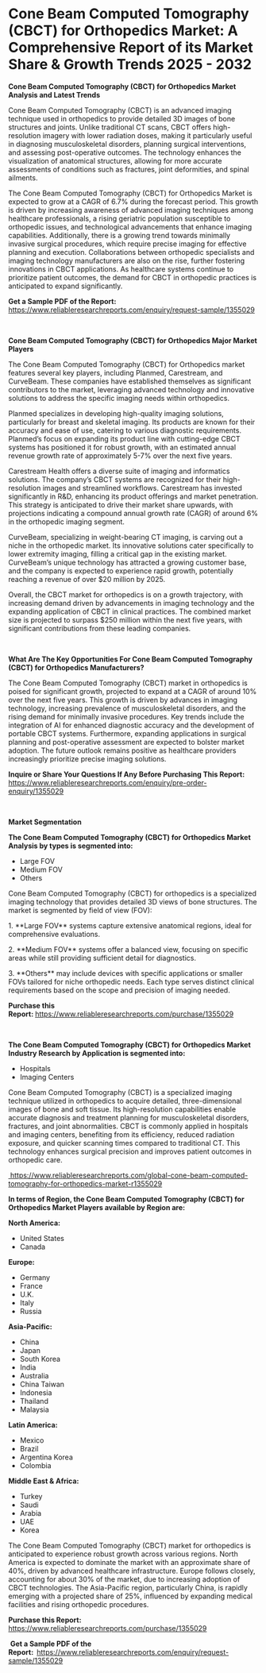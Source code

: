 <p><h1>Cone Beam Computed Tomography (CBCT) for Orthopedics Market: A Comprehensive Report of its Market Share & Growth Trends 2025 - 2032</h1></p><p><strong>Cone Beam Computed Tomography (CBCT) for Orthopedics Market Analysis and Latest Trends</strong></p>
<p><p>Cone Beam Computed Tomography (CBCT) is an advanced imaging technique used in orthopedics to provide detailed 3D images of bone structures and joints. Unlike traditional CT scans, CBCT offers high-resolution imagery with lower radiation doses, making it particularly useful in diagnosing musculoskeletal disorders, planning surgical interventions, and assessing post-operative outcomes. The technology enhances the visualization of anatomical structures, allowing for more accurate assessments of conditions such as fractures, joint deformities, and spinal ailments.</p><p>The Cone Beam Computed Tomography (CBCT) for Orthopedics Market is expected to grow at a CAGR of 6.7% during the forecast period. This growth is driven by increasing awareness of advanced imaging techniques among healthcare professionals, a rising geriatric population susceptible to orthopedic issues, and technological advancements that enhance imaging capabilities. Additionally, there is a growing trend towards minimally invasive surgical procedures, which require precise imaging for effective planning and execution. Collaborations between orthopedic specialists and imaging technology manufacturers are also on the rise, further fostering innovations in CBCT applications. As healthcare systems continue to prioritize patient outcomes, the demand for CBCT in orthopedic practices is anticipated to expand significantly.</p></p>
<p><strong>Get a Sample PDF of the Report:&nbsp;</strong> <a href="https://www.reliableresearchreports.com/enquiry/request-sample/1355029?utm_campaign=2655&utm_medium=2&utm_source=Github&utm_content=ia&utm_term=14042025&utm_id=cone-beam-computed-tomography-cbct-for-orthopedics">https://www.reliableresearchreports.com/enquiry/request-sample/1355029</a></p>
<p>&nbsp;</p>
<p><strong>Cone Beam Computed Tomography (CBCT) for Orthopedics Major Market Players</strong></p>
<p><p>The Cone Beam Computed Tomography (CBCT) for Orthopedics market features several key players, including Planmed, Carestream, and CurveBeam. These companies have established themselves as significant contributors to the market, leveraging advanced technology and innovative solutions to address the specific imaging needs within orthopedics.</p><p>Planmed specializes in developing high-quality imaging solutions, particularly for breast and skeletal imaging. Its products are known for their accuracy and ease of use, catering to various diagnostic requirements. Planmed’s focus on expanding its product line with cutting-edge CBCT systems has positioned it for robust growth, with an estimated annual revenue growth rate of approximately 5-7% over the next five years.</p><p>Carestream Health offers a diverse suite of imaging and informatics solutions. The company’s CBCT systems are recognized for their high-resolution images and streamlined workflows. Carestream has invested significantly in R&D, enhancing its product offerings and market penetration. This strategy is anticipated to drive their market share upwards, with projections indicating a compound annual growth rate (CAGR) of around 6% in the orthopedic imaging segment.</p><p>CurveBeam, specializing in weight-bearing CT imaging, is carving out a niche in the orthopedic market. Its innovative solutions cater specifically to lower extremity imaging, filling a critical gap in the existing market. CurveBeam’s unique technology has attracted a growing customer base, and the company is expected to experience rapid growth, potentially reaching a revenue of over $20 million by 2025.</p><p>Overall, the CBCT market for orthopedics is on a growth trajectory, with increasing demand driven by advancements in imaging technology and the expanding application of CBCT in clinical practices. The combined market size is projected to surpass $250 million within the next five years, with significant contributions from these leading companies.</p></p>
<p>&nbsp;</p>
<p><strong>What Are The Key Opportunities For Cone Beam Computed Tomography (CBCT) for Orthopedics Manufacturers?</strong></p>
<p><p>The Cone Beam Computed Tomography (CBCT) market in orthopedics is poised for significant growth, projected to expand at a CAGR of around 10% over the next five years. This growth is driven by advances in imaging technology, increasing prevalence of musculoskeletal disorders, and the rising demand for minimally invasive procedures. Key trends include the integration of AI for enhanced diagnostic accuracy and the development of portable CBCT systems. Furthermore, expanding applications in surgical planning and post-operative assessment are expected to bolster market adoption. The future outlook remains positive as healthcare providers increasingly prioritize precise imaging solutions.</p></p>
<p><strong>Inquire or Share Your Questions If Any Before Purchasing This Report:</strong> <a href="https://www.reliableresearchreports.com/enquiry/pre-order-enquiry/1355029?utm_campaign=2655&utm_medium=2&utm_source=Github&utm_content=ia&utm_term=14042025&utm_id=cone-beam-computed-tomography-cbct-for-orthopedics">https://www.reliableresearchreports.com/enquiry/pre-order-enquiry/1355029</a></p>
<p>&nbsp;</p>
<p><strong>Market Segmentation</strong></p>
<p><strong>The Cone Beam Computed Tomography (CBCT) for Orthopedics Market Analysis by types is segmented into:</strong></p>
<p><ul><li>Large FOV</li><li>Medium FOV</li><li>Others</li></ul></p>
<p><p>Cone Beam Computed Tomography (CBCT) for orthopedics is a specialized imaging technology that provides detailed 3D views of bone structures. The market is segmented by field of view (FOV): </p><p>1. **Large FOV** systems capture extensive anatomical regions, ideal for comprehensive evaluations.</p><p>2. **Medium FOV** systems offer a balanced view, focusing on specific areas while still providing sufficient detail for diagnostics. </p><p>3. **Others** may include devices with specific applications or smaller FOVs tailored for niche orthopedic needs. Each type serves distinct clinical requirements based on the scope and precision of imaging needed.</p></p>
<p><strong>Purchase this Report:&nbsp;</strong><a href="https://www.reliableresearchreports.com/purchase/1355029?utm_campaign=2655&utm_medium=2&utm_source=Github&utm_content=ia&utm_term=14042025&utm_id=cone-beam-computed-tomography-cbct-for-orthopedics">https://www.reliableresearchreports.com/purchase/1355029</a></p>
<p>&nbsp;</p>
<p><strong>The Cone Beam Computed Tomography (CBCT) for Orthopedics Market Industry Research by Application is segmented into:</strong></p>
<p><ul><li>Hospitals</li><li>Imaging Centers</li></ul></p>
<p><p>Cone Beam Computed Tomography (CBCT) is a specialized imaging technique utilized in orthopedics to acquire detailed, three-dimensional images of bone and soft tissue. Its high-resolution capabilities enable accurate diagnosis and treatment planning for musculoskeletal disorders, fractures, and joint abnormalities. CBCT is commonly applied in hospitals and imaging centers, benefiting from its efficiency, reduced radiation exposure, and quicker scanning times compared to traditional CT. This technology enhances surgical precision and improves patient outcomes in orthopedic care.</p></p>
<p><a href="https://www.reliableresearchreports.com/global-cone-beam-computed-tomography-for-orthopedics-market-r1355029?utm_campaign=2655&utm_medium=2&utm_source=Github&utm_content=ia&utm_term=14042025&utm_id=cone-beam-computed-tomography-cbct-for-orthopedics">&nbsp;https://www.reliableresearchreports.com/global-cone-beam-computed-tomography-for-orthopedics-market-r1355029</a></p>
<p><strong>In terms of Region, the Cone Beam Computed Tomography (CBCT) for Orthopedics Market Players available by Region are:</strong></p>
<p>
    <p> <strong> North America: </strong>
        <ul>
            <li>United States</li>
            <li>Canada</li>
        </ul>
        </p> 
    <p> <strong> Europe: </strong>
        <ul>
            <li>Germany</li>
            <li>France</li>
            <li>U.K.</li>
            <li>Italy</li>
            <li>Russia</li>
        </ul>
        </p> 
    <p> <strong> Asia-Pacific: </strong>
        <ul>
            <li>China</li>
            <li>Japan</li>
            <li>South Korea</li>
            <li>India</li>
            <li>Australia</li>
            <li>China Taiwan</li>
            <li>Indonesia</li>
            <li>Thailand</li>
            <li>Malaysia</li>
        </ul>
        </p> 
    <p> <strong> Latin America: </strong>
        <ul>
            <li>Mexico</li>
            <li>Brazil</li>
            <li>Argentina Korea</li>
            <li>Colombia</li>
        </ul>
        </p> 
    <p> <strong> Middle East & Africa: </strong>
        <ul>
            <li>Turkey</li>
            <li>Saudi</li>
            <li>Arabia</li>
            <li>UAE</li>
            <li>Korea</li>
        </ul>
    </p>
    </p>
<p><p>The Cone Beam Computed Tomography (CBCT) market for orthopedics is anticipated to experience robust growth across various regions. North America is expected to dominate the market with an approximate share of 40%, driven by advanced healthcare infrastructure. Europe follows closely, accounting for about 30% of the market, due to increasing adoption of CBCT technologies. The Asia-Pacific region, particularly China, is rapidly emerging with a projected share of 25%, influenced by expanding medical facilities and rising orthopedic procedures.</p></p>
<p><strong>Purchase this Report: </strong><a href="https://www.reliableresearchreports.com/purchase/1355029?utm_campaign=2655&utm_medium=2&utm_source=Github&utm_content=ia&utm_term=14042025&utm_id=cone-beam-computed-tomography-cbct-for-orthopedics">https://www.reliableresearchreports.com/purchase/1355029</a></p>
<p>&nbsp;<strong>Get a Sample PDF of the Report:&nbsp;&nbsp;</strong><a href="https://www.reliableresearchreports.com/enquiry/request-sample/1355029?utm_campaign=2655&utm_medium=2&utm_source=Github&utm_content=ia&utm_term=14042025&utm_id=cone-beam-computed-tomography-cbct-for-orthopedics">https://www.reliableresearchreports.com/enquiry/request-sample/1355029</a></p>
<p><strong></strong></p>
<p><p></p><p></p><p></p></p>